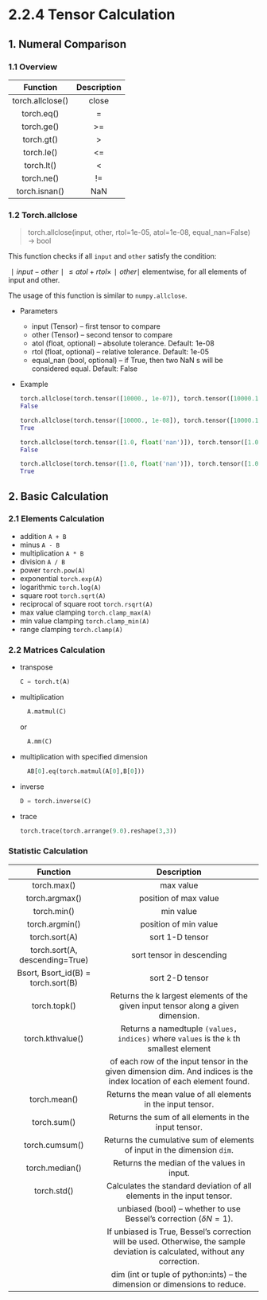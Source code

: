 # 2.2.4 Tensor Calculation

## 1. Numeral Comparison

### 1.1 Overview
    
| Function | Description |
| :----: | :----: |
| torch.allclose() | close |
| torch.eq() | = |
| torch.ge() | \>= |
| torch.gt() | \> |
| torch.le() | <= |
| torch.lt() | < |
| torch.ne() | != |
| torch.isnan() | NaN |

### 1.2 Torch.allclose

> torch.allclose(input, other, rtol=1e-05, atol=1e-08, equal_nan=False) → bool

This function checks if all ```input``` and ```other``` satisfy the condition:

$∣input−other∣≤atol+rtol×∣other∣$ elementwise, for all elements of input and other.

The usage of this function is similar to ```numpy.allclose```.

- Parameters
  - input (Tensor) – first tensor to compare
  - other (Tensor) – second tensor to compare
  - atol (float, optional) – absolute tolerance. Default: 1e-08
  - rtol (float, optional) – relative tolerance. Default: 1e-05
  - equal_nan (bool, optional) – if True, then two NaN s will be considered equal. Default: False

- Example

  ```python
  torch.allclose(torch.tensor([10000., 1e-07]), torch.tensor([10000.1, 1e-08]))
  False
  
  torch.allclose(torch.tensor([10000., 1e-08]), torch.tensor([10000.1, 1e-09]))
  True
  
  torch.allclose(torch.tensor([1.0, float('nan')]), torch.tensor([1.0, float('nan')]))
  False
  
  torch.allclose(torch.tensor([1.0, float('nan')]), torch.tensor([1.0, float('nan')]), equal_nan=True)
  True
  ```

## 2. Basic Calculation

### 2.1 Elements Calculation

- addition ```A + B```
- minus ```A - B```
- multiplication ```A * B```
- division ```A / B```
- power ```torch.pow(A)```
- exponential ```torch.exp(A)```
- logarithmic ```torch.log(A)```
- square root ```torch.sqrt(A)```
- reciprocal of square root ```torch.rsqrt(A)```
- max value clamping ```torch.clamp_max(A)```
- min value clamping ```torch.clamp_min(A)```
- range clamping ```torch.clamp(A)```


### 2.2 Matrices Calculation
- transpose 
    ```python
    C = torch.t(A)
    ```

- multiplication 
  ```python
    A.matmul(C)
  ``` 
  or 
  ```python
    A.mm(C)
  ```

- multiplication with specified dimension 
  ```python
    AB[0].eq(torch.matmul(A[0],B[0]))
  ```
- inverse 
  ``` python
  D = torch.inverse(C)
  ```
- trace 
    ```python
    torch.trace(torch.arrange(9.0).reshape(3,3))
    ```
### Statistic Calculation

| Function | Description |
| :---: | :---: |
| torch.max() | max value |
| torch.argmax() | position of max value |
| torch.min() | min value |
| torch.argmin() | position of min value |
| torch.sort(A) | sort 1-D tensor |
| torch.sort(A, descending=True) | sort tensor in descending |
| Bsort, Bsort_id(B) = torch.sort(B) | sort 2-D tensor |
| torch.topk() | Returns the k largest elements of the given input tensor along a given dimension.|
| torch.kthvalue() | Returns a namedtuple ```(values, indices)``` where ```values``` is the ```k``` th smallest element 
| | of each row of the input tensor in the given dimension dim. And indices is the index location of each element found.|
| torch.mean() | Returns the mean value of all elements in the input tensor. |
| torch.sum() | Returns the sum of all elements in the input tensor. |
| torch.cumsum() | Returns the cumulative sum of elements of input in the dimension ```dim```. |
| torch.median() | Returns the median of the values in input. |
| torch.std() | Calculates the standard deviation of all elements in the input tensor. |
| | unbiased (bool) – whether to use Bessel’s correction $(\delta N = 1)$. 
| | If unbiased is True, Bessel’s correction will be used. Otherwise, the sample deviation is calculated, without any correction.
| | dim (int or tuple of python:ints) – the dimension or dimensions to reduce.
